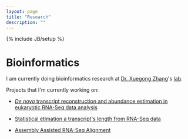 ```yaml
---
layout: page
title: "Research"
description: ""
---
```

{% include JB/setup %}

# Bioinformatics 

I am currently doing bioinformatics research at [Dr. Xuegong Zhang](http://bioinfo.au.tsinghua.edu.cn/member/xzhang/XZhang_English.htm)'s [lab](http://bioinfo.au.tsinghua.edu.cn/enarticle/index.html). 

Projects that I'm currently working on:

* [*De novo* transcript reconstruction and abundance estimation in eukaryotic RNA-Seq data analysis](https://github.com/tianyang-li/de-novo-rna-seq-quant-1)

* [Statistical etimation a transcript's length from RNA-Seq data](https://github.com/tianyang-li/rna-seq-len-est-0)

* [Assembly Assisted RNA-Seq Alignment](https://github.com/tianyang-li/aarsa)

